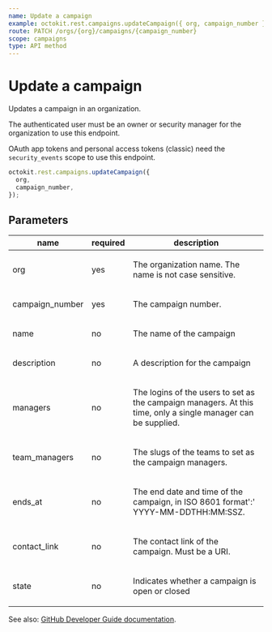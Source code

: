 ```yaml
---
name: Update a campaign
example: octokit.rest.campaigns.updateCampaign({ org, campaign_number })
route: PATCH /orgs/{org}/campaigns/{campaign_number}
scope: campaigns
type: API method
---
```


# Update a campaign

Updates a campaign in an organization.

The authenticated user must be an owner or security manager for the organization to use this endpoint.

OAuth app tokens and personal access tokens (classic) need the `security_events` scope to use this endpoint.

```js
octokit.rest.campaigns.updateCampaign({
  org,
  campaign_number,
});
```

## Parameters

<table>
  <thead>
    <tr>
      <th>name</th>
      <th>required</th>
      <th>description</th>
    </tr>
  </thead>
  <tbody>
    <tr><td>org</td><td>yes</td><td>

The organization name. The name is not case sensitive.

</td></tr>
<tr><td>campaign_number</td><td>yes</td><td>

The campaign number.

</td></tr>
<tr><td>name</td><td>no</td><td>

The name of the campaign

</td></tr>
<tr><td>description</td><td>no</td><td>

A description for the campaign

</td></tr>
<tr><td>managers</td><td>no</td><td>

The logins of the users to set as the campaign managers. At this time, only a single manager can be supplied.

</td></tr>
<tr><td>team_managers</td><td>no</td><td>

The slugs of the teams to set as the campaign managers.

</td></tr>
<tr><td>ends_at</td><td>no</td><td>

The end date and time of the campaign, in ISO 8601 format':' YYYY-MM-DDTHH:MM:SSZ.

</td></tr>
<tr><td>contact_link</td><td>no</td><td>

The contact link of the campaign. Must be a URI.

</td></tr>
<tr><td>state</td><td>no</td><td>

Indicates whether a campaign is open or closed

</td></tr>
  </tbody>
</table>

See also: [GitHub Developer Guide documentation](https://docs.github.com/rest/campaigns/campaigns#update-a-campaign).
